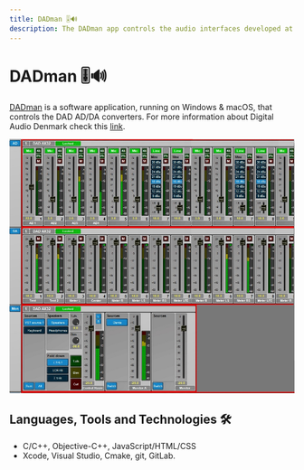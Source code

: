 ```yaml
---
title: DADman 🎚️🔊
description: The DADman app controls the audio interfaces developed at Digital Audio Denmark (DAD)
---
```


# DADman 🎚️🔊

[DADman](https://digitalaudio.dk/dadman/) is a software application, running on Windows & macOS, that controls the DAD AD/DA converters. For more information about Digital Audio Denmark check this [link](https://digitalaudio.dk/).

<div>
	<img
	class="project-img-asset"
	src="../../public/img/ntp/dadman-gui.jpg"
	alt="DADman"
	title="DADman"/>
</div>



## Languages, Tools and Technologies 🛠️

- C/C++, Objective-C++, JavaScript/HTML/CSS
- Xcode, Visual Studio, Cmake, git, GitLab.

